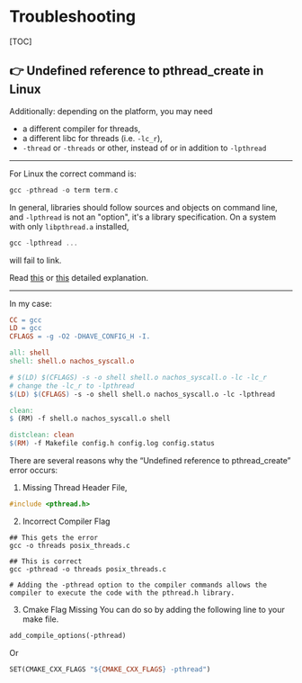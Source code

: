 # Troubleshooting

[TOC]



## 👉 Undefined reference to pthread_create in Linux

Additionally: depending on the platform, you may need 
- a different compiler for threads,
- a different libc for threads (i.e. `-lc_r`),
- `-thread` or `-threads` or other, instead of or in addition to `-lpthread`

---

For Linux the correct command is:
```c
gcc -pthread -o term term.c
```

In general, libraries should follow sources and objects on command line, and `-lpthread` is not an "option", it's a library specification. On a system with only `libpthread.a` installed,
```c
gcc -lpthread ...
```

will fail to link.

Read [this](https://eli.thegreenplace.net/2013/07/09/library-order-in-static-linking) or [this](https://web.archive.org/web/20180627210132/webpages.charter.net/ppluzhnikov/linker.html) detailed explanation.

---

In my case: 
```Makefile
CC = gcc
LD = gcc
CFLAGS = -g -O2 -DHAVE_CONFIG_H -I.

all: shell
shell: shell.o nachos_syscall.o

# $(LD) $(CFLAGS) -s -o shell shell.o nachos_syscall.o -lc -lc_r
# change the -lc_r to -lpthread
$(LD) $(CFLAGS) -s -o shell shell.o nachos_syscall.o -lc -lpthread

clean:
$ (RM) -f shell.o nachos_syscall.o shell

distclean: clean
$(RM) -f Makefile config.h config.log config.status
```


[Undefined reference to pthread_create in Linux]: https://stackoverflow.com/questions/1662909/undefined-reference-to-pthread-create-in-linux

[Undefined Reference to pthread_create]: https://linuxhint.com/undefined-reference-pthread-create/

There are several reasons why the “Undefined reference to pthread_create” error occurs:
1. Missing Thread Header File, 
```c
#include <pthread.h>
```
2. Incorrect Compiler Flag
```Shell
## This gets the error
gcc -o threads posix_threads.c

## This is correct
gcc -pthread -o threads posix_threads.c

# Adding the -pthread option to the compiler commands allows the compiler to execute the code with the pthread.h library.
```
3. Cmake Flag Missing
You can do so by adding the following line to your make file.
```Makefile
add_compile_options(-pthread)
```

Or
```Makefile
SET(CMAKE_CXX_FLAGS "${CMAKE_CXX_FLAGS} -pthread")
```
